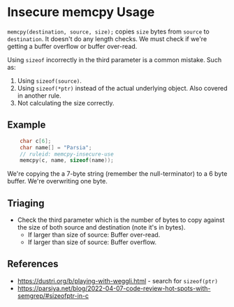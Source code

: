 # Insecure memcpy Usage
`memcpy(destination, source, size);` copies `size` bytes from `source` to
`destination`. It doesn't do any length checks. We must check if we're getting a
buffer overflow or buffer over-read.

Using `sizeof` incorrectly in the third parameter is a common mistake. Such as:

1. Using `sizeof(source)`.
2. Using `sizeof(*ptr)` instead of the actual underlying object. Also covered in another rule.
3. Not calculating the size correctly.

## Example

```cpp
    char c[6];
    char name[] = "Parsia";
    // ruleid: memcpy-insecure-use
    memcpy(c, name, sizeof(name));
```

We're copying the a 7-byte string (remember the null-terminator) to a 6 byte
buffer. We're overwriting one byte.

## Triaging

* Check the third parameter which is the number of bytes to copy against the
  size of both source and destination (note it's in bytes).
    * If larger than size of source: Buffer over-read.
    * If larger than size of source: Buffer overflow.

## References

* https://dustri.org/b/playing-with-weggli.html - search for `sizeof(ptr)`
* https://parsiya.net/blog/2022-04-07-code-review-hot-spots-with-semgrep/#sizeofptr-in-c